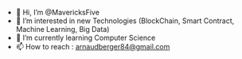 - 👋 Hi, I’m @MavericksFive
- 👀 I’m interested in new Technologies (BlockChain, Smart Contract, Machine Learning, Big Data)
- 🌱 I’m currently learning Computer Science
- 📫 How to reach : arnaudberger84@gmail.com

<!---
MavericksFive/MavericksFive is a ✨ special ✨ repository because its `README.md` (this file) appears on your GitHub profile.
You can click the Preview link to take a look at your changes.
--->
